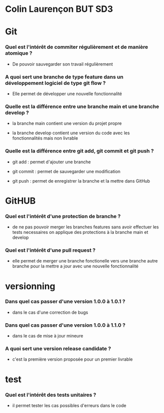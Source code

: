 # Colin Laurençon BUT SD3
# Git

### Quel est l'intérêt de commiter régulièrement et de manière atomique ?

- De pouvoir sauvegarder son travail régulièrement 

### A quoi sert une branche de type feature dans un développement logiciel de type git flow ?

- Elle permet de développer une nouvelle fonctionnalité 

### Quelle est la différence entre une branche main et une branche develop ?

- la branche main contient une version du projet propre 

- la branche develop contient une version du code avec les fonctionnalités mais non livrable 

### Quelle est la différence entre git add, git commit et git push ?

- git add : permet d'ajouter une branche 

- git commit : permet de sauvegarder une modification

- git push : permet de enregistrer la branche et la mettre dans GitHub


# GitHUB

### Quel est l'intérêt d'une protection de branche ?
- de ne pas pouvoir merger les branches features sans avoir effectuer les tests necessaires on applique des protections à la branche main et develop


### Quel est l'intérêt d'une pull request ?

- elle permet de merger une branche fonctionelle vers une branche autre branche pour la mettre a jour avec une nouvelle fonctionnalité 

# versionning

### Dans quel cas passer d'une version 1.0.0 à 1.0.1 ?

- dans le cas d'une correction de bugs

### Dans quel cas passer d'une version 1.0.0 à 1.1.0 ?

- dans le cas de mise à jour mineure 

### A quoi sert une version release candidate ?

- c'est la première version proposée pour un premier livrable

# test

### Quel est l'intérêt des tests unitaires ?

- il permet tester les cas possibles d'erreurs dans le code
